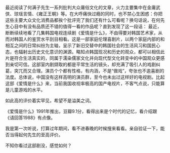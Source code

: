 最近阅读了何满子先生一系列批判大众庸俗文化的文章，火力主要集中在金庸武侠、琼瑶言情、《雍正王朝》等。在大呼痛快过瘾的同时，也不禁心生困惑：你把这些主要大众文化消费品都挨个批评完了我们还有什么可看呢？换句话说，在何先生心目中有没有品质还不错的值得一看的作品呢？直到发现了这一段话：
最近，断断续续地看了几集韩国电视连续剧《爱情是什么》，不由得要对韩国艺术家，从而对韩国人的鉴赏水平刮目相看。这是一部家庭伦理喜剧片，以两个家庭内部的和相互之间的日常纠纷为主轴，呈示了新旧交替中的韩国社会的生活风习和国民心态，也辐射出历史文化意识的渊源。略知点韩国现况和历史的观众，都可以相信此片是符合生活真实的，同属于濡染儒家文化并向现代型文化转变中的中国观众更感到亲切可信。这部室内剧撷取的都是平常生活的镜头，却充满了吸引人的戏剧纠葛，突兀而又合理。演员个个都有性格，有内涵，不是“做戏”，夸张也不逾喜剧的法度。总体说，中国没有这样高明的演员群，至今也未出过这样好的电视剧。比起这部《爱情是什么》来，当前我国收视率极高的国产电视片，不客气点说，只能算是儿童游戏的水平。

如此高的评价着实罕见，希望不是溢美之词。

《爱情是什么》1991年推出，豆瓣9.1分，看得出来是个时代的记忆，看介绍跟《请回答1988》有点像。

我是第一次听说，打算过年期间，看不进春晚的时候搜来看看。亲自验证一下，能否当得起何先生的至高评价。

不知你看过这部剧没，感觉如何？


